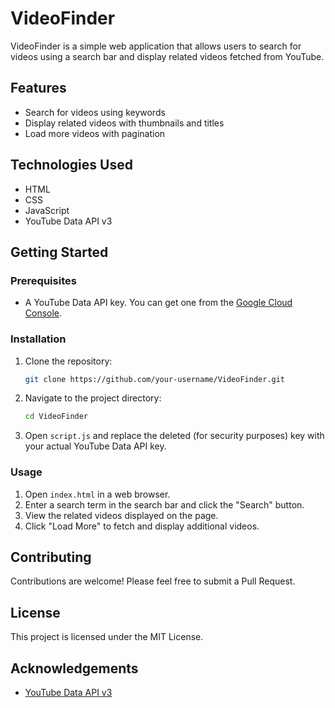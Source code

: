 # VideoFinder

VideoFinder is a simple web application that allows users to search for videos using a search bar and display related videos fetched from YouTube.

## Features

- Search for videos using keywords
- Display related videos with thumbnails and titles
- Load more videos with pagination

## Technologies Used

- HTML
- CSS
- JavaScript
- YouTube Data API v3

## Getting Started

### Prerequisites

- A YouTube Data API key. You can get one from the [Google Cloud Console](https://console.cloud.google.com/).

### Installation

1. Clone the repository:
    ```bash
    git clone https://github.com/your-username/VideoFinder.git
    ```
2. Navigate to the project directory:
    ```bash
    cd VideoFinder
    ```
3. Open `script.js` and replace the deleted (for security purposes) key with your actual YouTube Data API key.

### Usage

1. Open `index.html` in a web browser.
2. Enter a search term in the search bar and click the "Search" button.
3. View the related videos displayed on the page.
4. Click "Load More" to fetch and display additional videos.

## Contributing

Contributions are welcome! Please feel free to submit a Pull Request.

## License

This project is licensed under the MIT License.

## Acknowledgements

- [YouTube Data API v3](https://developers.google.com/youtube/v3)
